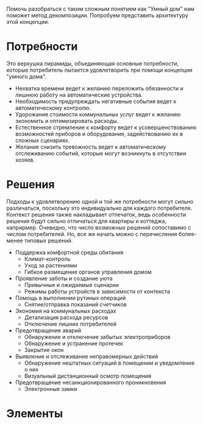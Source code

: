 Помочь разобраться с таким сложным понятием как "Умный дом" нам поможет метод декомпозиции. Попробуем представить архитектуру этой концепции.

# Потребности

Это верхушка пирамиды, объединяющая основные потребности, которые потребитель пытается удовлетворить при помощи концепции "умного дома".

- Нехватка времени ведет к желанию переложить обязанности и лишнюю работу на автоматические устройства.
- Необходимость предупреждать негативные события ведет к автоматическому контролю.
- Удорожание стоимости коммунальных услуг ведет к желанию экономить и оптимизировать расходы.
- Естественное стремление к комфорту ведет к усовершенствованию возможностей приборов и оборудования, задействованию их в сложных сценариях.
- Желание снизить тревожность ведет к автоматическому отслеживанию событий, которые могут возникнуть в отсутствии хозяев.

# Решения

Подходы к удовлетворению одной и той же потребности могут сильно различаться, поскольку это индивидуально для каждого потребителя. 
Контекст решения также накладывает отпечаток, ведь особенности решения будут сильно отличаться для квартиры и коттеджа, наприрмер. 
Очевидно, что число возможных решений сопоставимо с числом потребителей. Но, все же начать можно с перечисления более-менее типовых решений.

- Поддержка комфортной среды обитания
  - Климат-контроль
  - Уход за растениями
  - Гибкое размещение органов управления домом
- Проявление заботы и создание уюта
  - Привычные и ожидаемые сценарии
  - Режимы работы устройств в зависимости от контекста
- Помощь в выполнении рутиных операций
  - Снятие/отправка показаний счетчиков
- Экономия на коммунальных расходах
  - Детализация расхода ресурсов
  - Отключение лишних потребителей
- Предотвращение аварий
  - Обнаружение и отключение забытых электроприборов
  - Обнаружение и устранение протечек
  - Закрытие окон
- Выявление и отслеживание неправомерных действий
  - Обнаружение нештатных ситуаций в помещении и уведомление о них
  - Визуальный дистанционный осмотр помещения
- Предотвращение несанкционированного проникновения
  - Электронные замки

# Элементы
# 
